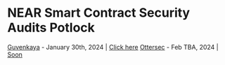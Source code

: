 # NEAR Smart Contract Security Audits Potlock
[Guvenkaya](https://www.guvenkaya.co/) - January 30th, 2024 | [Click here](https://github.com/Guvenkaya/public-reports/blob/master/Potlock-NEAR-Rust-Smart-Contract-Security-Assessment.pdf)
[Ottersec](https://osec.io/) - Feb TBA, 2024 | [Soon]()
